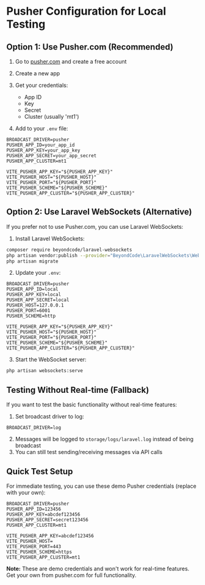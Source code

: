 # Pusher Configuration for Local Testing

## Option 1: Use Pusher.com (Recommended)

1. Go to [pusher.com](https://pusher.com) and create a free account
2. Create a new app
3. Get your credentials:
   - App ID
   - Key
   - Secret
   - Cluster (usually 'mt1')

4. Add to your `.env` file:
```env
BROADCAST_DRIVER=pusher
PUSHER_APP_ID=your_app_id
PUSHER_APP_KEY=your_app_key
PUSHER_APP_SECRET=your_app_secret
PUSHER_APP_CLUSTER=mt1

VITE_PUSHER_APP_KEY="${PUSHER_APP_KEY}"
VITE_PUSHER_HOST="${PUSHER_HOST}"
VITE_PUSHER_PORT="${PUSHER_PORT}"
VITE_PUSHER_SCHEME="${PUSHER_SCHEME}"
VITE_PUSHER_APP_CLUSTER="${PUSHER_APP_CLUSTER}"
```

## Option 2: Use Laravel WebSockets (Alternative)

If you prefer not to use Pusher.com, you can use Laravel WebSockets:

1. Install Laravel WebSockets:
```bash
composer require beyondcode/laravel-websockets
php artisan vendor:publish --provider="BeyondCode\LaravelWebSockets\WebSocketsServiceProvider" --tag="migrations"
php artisan migrate
```

2. Update your `.env`:
```env
BROADCAST_DRIVER=pusher
PUSHER_APP_ID=local
PUSHER_APP_KEY=local
PUSHER_APP_SECRET=local
PUSHER_HOST=127.0.0.1
PUSHER_PORT=6001
PUSHER_SCHEME=http

VITE_PUSHER_APP_KEY="${PUSHER_APP_KEY}"
VITE_PUSHER_HOST="${PUSHER_HOST}"
VITE_PUSHER_PORT="${PUSHER_PORT}"
VITE_PUSHER_SCHEME="${PUSHER_SCHEME}"
VITE_PUSHER_APP_CLUSTER="${PUSHER_APP_CLUSTER}"
```

3. Start the WebSocket server:
```bash
php artisan websockets:serve
```

## Testing Without Real-time (Fallback)

If you want to test the basic functionality without real-time features:

1. Set broadcast driver to log:
```env
BROADCAST_DRIVER=log
```

2. Messages will be logged to `storage/logs/laravel.log` instead of being broadcast
3. You can still test sending/receiving messages via API calls

## Quick Test Setup

For immediate testing, you can use these demo Pusher credentials (replace with your own):

```env
BROADCAST_DRIVER=pusher
PUSHER_APP_ID=123456
PUSHER_APP_KEY=abcdef123456
PUSHER_APP_SECRET=secret123456
PUSHER_APP_CLUSTER=mt1

VITE_PUSHER_APP_KEY=abcdef123456
VITE_PUSHER_HOST=
VITE_PUSHER_PORT=443
VITE_PUSHER_SCHEME=https
VITE_PUSHER_APP_CLUSTER=mt1
```

**Note:** These are demo credentials and won't work for real-time features. Get your own from pusher.com for full functionality.
